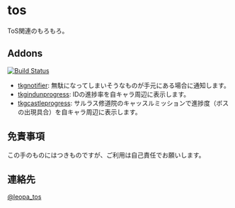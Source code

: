 # tos
ToS関連のもろもろ。

## Addons
[![Build Status](https://travis-ci.org/tokageel/tos.svg?branch=develop)](https://travis-ci.org/tokageel/tos)
* [tkgnotifier](https://github.com/tokageel/tos/tree/master/addons/tkgnotifier): 無駄になってしまいそうなものが手元にある場合に通知します。
* [tkgindunprogress](https://github.com/tokageel/tos/tree/master/addons/tkgindunprogress): IDの進捗率を自キャラ周辺に表示します。
* [tkgcastleprogress](https://github.com/tokageel/tos/tree/master/addons/tkgcastleprogress): サルラス修道院のキャッスルミッションで進捗度（ボスの出現具合）を自キャラ周辺に表示します。

## 免責事項
この手のものにはつきものですが、ご利用は自己責任でお願いします。

## 連絡先
[@leopa_tos](https://twitter.com/leopa_tos) 
